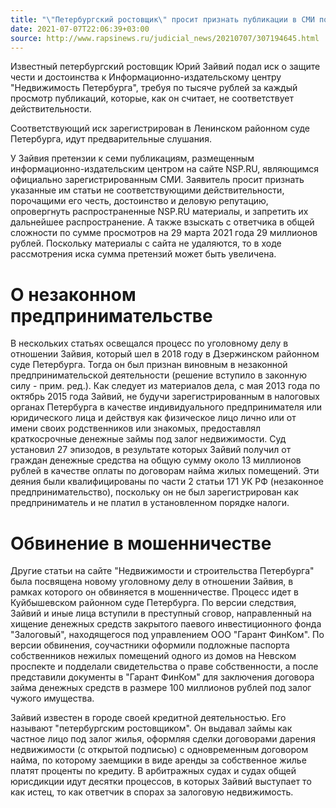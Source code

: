 ```yaml
---
title: "\"Петербургский ростовщик\" просит признать публикации в СМИ порочащими его честь"
date: 2021-07-07T22:06:39+03:00
source: http://www.rapsinews.ru/judicial_news/20210707/307194645.html
---
```


Известный петербургский ростовщик Юрий Зайвий подал иск о защите чести и достоинства к Информационно-издательскому центру "Недвижимость Петербурга", требуя по тысяче рублей за каждый просмотр публикаций, которые, как он считает, не соответствует действительности.

Соответствующий иск зарегистрирован в Ленинском районном суде Петербурга, идут предварительные слушания.

У Зайвия претензии к семи публикациям, размещенным информационно-издательским центром на сайте NSP.RU, являющимся официально зарегистрированным СМИ. Заявитель просит признать указанные им статьи не соответствующими действительности, порочащими его честь, достоинство и деловую репутацию, опровергнуть распространенные NSP.RU материалы, и запретить их дальнейшее распространение. А также взыскать с ответчика в общей сложности по сумме просмотров на 29 марта 2021 года 29 миллионов рублей. Поскольку материалы с сайта не удаляются, то в ходе рассмотрения иска сумма претензий может быть увеличена.

# О незаконном предпринимательстве

В нескольких статьях освещался процесс по уголовному делу в отношении Зайвия, который шел в 2018 году в Дзержинском районном суде Петербурга. Тогда он был признан виновным в незаконной предпринимательской деятельности (решение вступило в законную силу - прим. ред.). Как следует из материалов дела, с мая 2013 года по октябрь 2015 года Зайвий, не будучи зарегистрированным в налоговых органах Петербурга в качестве индивидуального предпринимателя или юридического лица и действуя как физическое лицо лично или от имени своих родственников или знакомых, предоставлял краткосрочные денежные займы под залог недвижимости. Суд установил 27 эпизодов, в результате которых Зайвий получил от граждан денежные средства на общую сумму около 13 миллионов рублей в качестве оплаты по договорам найма жилых помещений. Эти деяния были квалифицированы по части 2 статьи 171 УК РФ (незаконное предпринимательство), поскольку он не был зарегистрирован как предприниматель и не платил в установленном порядке налоги.

# Обвинение в мошенничестве

Другие статьи на сайте "Недвижимости и строительства Петербурга" была посвящена новому уголовному делу в отношении Зайвия, в рамках которого он обвиняется в мошенничестве. Процесс идет в Куйбышевском районном суде Петербурга. По версии следствия, Зайвий и иные лица вступили в преступный сговор, направленный на хищение денежных средств закрытого паевого инвестиционного фонда "Залоговый", находящегося под управлением ООО "Гарант ФинКом". По версии обвинения, соучастники оформили подложные паспорта собственников нежилых помещений одного из домов на Невском проспекте и подделали свидетельства о праве собственности, а после представили документы в "Гарант ФинКом" для заключения договора займа денежных средств в размере 100 миллионов рублей под залог чужого имущества.

Зайвий известен в городе своей кредитной деятельностью. Его называют "петербургским ростовщиком". Он выдавал займы как частное лицо под залог жилья, оформляя сделки договорами дарения недвижимости (с открытой подписью) с одновременным договором найма, по которому заемщики в виде аренды за собственное жилье платят проценты по кредиту. В арбитражных судах и судах общей юрисдикции идут десятки процессов, в которых Зайвий выступает то как истец, то как ответчик в спорах за залоговую недвижимость.